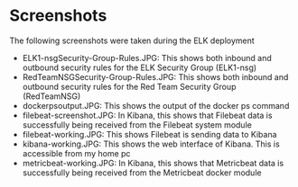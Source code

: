 # Screenshots

The following screenshots were taken during the ELK deployment

- ELK1-nsgSecurity-Group-Rules.JPG: This shows both inbound and outbound security rules for the ELK Security Group (ELK1-nsg)
- RedTeamNSGSecurity-Group-Rules.JPG: This shows both inbound and outbound security rules for the Red Team Security Group (RedTeamNSG)
- dockerpsoutput.JPG: This shows the output of the docker ps command
- filebeat-screenshot.JPG: In Kibana, this shows that Filebeat data is successfully being received from the Filebeat system module
- filebeat-working.JPG: This shows Filebeat is sending data to Kibana
- kibana-working.JPG: This shows the web interface of Kibana. This is accessible from my home pc
- metricbeat-working.JPG: In Kibana, this shows that Metricbeat data is successfully being received from the Metricbeat docker module




